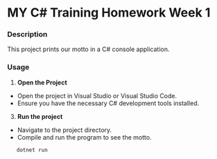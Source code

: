 # MY C# Training Homework Week 1
 
### Description
This project prints our motto in a C# console application.
 
### Usage
1. **Open the Project**
 
- Open the project in Visual Studio or Visual Studio Code.
- Ensure you have the necessary C# development tools installed.
 
3. **Run the project**
- Navigate to the project directory.
- Compile and run the program to see the motto.
```sh
   dotnet run